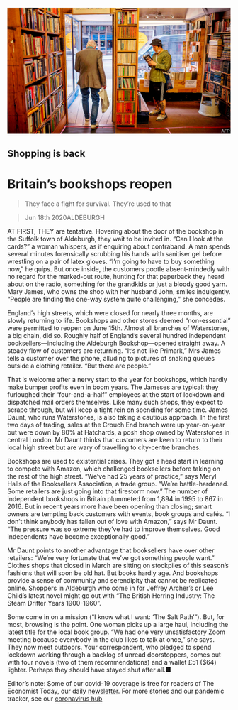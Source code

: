 ![](./images/20200620_BRP003_0.jpg)

## Shopping is back

# Britain’s bookshops reopen

> They face a fight for survival. They’re used to that

> Jun 18th 2020ALDEBURGH

AT FIRST, THEY are tentative. Hovering about the door of the bookshop in the Suffolk town of Aldeburgh, they wait to be invited in. “Can I look at the cards?” a woman whispers, as if enquiring about contraband. A man spends several minutes forensically scrubbing his hands with sanitiser gel before wrestling on a pair of latex gloves. “I’m going to have to buy something now,” he quips. But once inside, the customers pootle absent-mindedly with no regard for the marked-out route, hunting for that paperback they heard about on the radio, something for the grandkids or just a bloody good yarn. Mary James, who owns the shop with her husband John, smiles indulgently. “People are finding the one-way system quite challenging,” she concedes.

England’s high streets, which were closed for nearly three months, are slowly returning to life. Bookshops and other stores deemed “non-essential” were permitted to reopen on June 15th. Almost all branches of Waterstones, a big chain, did so. Roughly half of England’s several hundred independent booksellers—including the Aldeburgh Bookshop—opened straight away. A steady flow of customers are returning. “It’s not like Primark,” Mrs James tells a customer over the phone, alluding to pictures of snaking queues outside a clothing retailer. “But there are people.”

That is welcome after a nervy start to the year for bookshops, which hardly make bumper profits even in boom years. The Jameses are typical: they furloughed their “four-and-a-half” employees at the start of lockdown and dispatched mail orders themselves. Like many such shops, they expect to scrape through, but will keep a tight rein on spending for some time. James Daunt, who runs Waterstones, is also taking a cautious approach. In the first two days of trading, sales at the Crouch End branch were up year-on-year but were down by 80% at Hatchards, a posh shop owned by Waterstones in central London. Mr Daunt thinks that customers are keen to return to their local high street but are wary of travelling to city-centre branches.

Bookshops are used to existential crises. They got a head start in learning to compete with Amazon, which challenged booksellers before taking on the rest of the high street. “We’ve had 25 years of practice,” says Meryl Halls of the Booksellers Association, a trade group. “We’re battle-hardened. Some retailers are just going into that firestorm now.” The number of independent bookshops in Britain plummeted from 1,894 in 1995 to 867 in 2016. But in recent years more have been opening than closing; smart owners are tempting back customers with events, book groups and cafés. “I don’t think anybody has fallen out of love with Amazon,” says Mr Daunt. “The pressure was so extreme they’ve had to improve themselves. Good independents have become exceptionally good.”

Mr Daunt points to another advantage that booksellers have over other retailers: “We’re very fortunate that we’ve got something people want.” Clothes shops that closed in March are sitting on stockpiles of this season’s fashions that will soon be old hat. But books hardly age. And bookshops provide a sense of community and serendipity that cannot be replicated online. Shoppers in Aldeburgh who come in for Jeffrey Archer’s or Lee Child’s latest novel might go out with “The British Herring Industry: The Steam Drifter Years 1900-1960”.

Some come in on a mission (“I know what I want: ‘The Salt Path’”). But, for most, browsing is the point. One woman picks up a large haul, including the latest title for the local book group. “We had one very unsatisfactory Zoom meeting because everybody in the club likes to talk at once,” she says. They now meet outdoors. Your correspondent, who pledged to spend lockdown working through a backlog of unread doorstoppers, comes out with four novels (two of them recommendations) and a wallet £51 ($64) lighter. Perhaps they should have stayed shut after all.■

Editor’s note: Some of our covid-19 coverage is free for readers of The Economist Today, our daily [newsletter](https://www.economist.com/https://my.economist.com/user#newsletter). For more stories and our pandemic tracker, see our [coronavirus hub](https://www.economist.com//news/2020/03/11/the-economists-coverage-of-the-coronavirus)